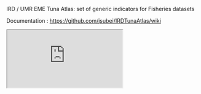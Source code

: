 IRD / UMR EME Tuna Atlas: set of generic indicators for Fisheries datasets

Documentation : https://github.com/jsubei/IRDTunaAtlas/wiki


<iframe src = 'http://mdst-macroes.ird.fr/tmp/SpeciesByOcean/I1_Thunnus_obesus_NVD3.html' onload="this.width=screen.width;this.height=screen.height;"></iframe>
